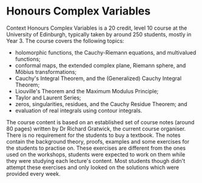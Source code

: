 # Honours Complex Variables



Context
Honours Complex Variables is a 20 credit, level 10 course at the University of Edinburgh, typically taken by around 250 students, mostly in Year 3. The course covers the following topics:
 
* holomorphic functions, the Cauchy-Riemann equations, and multivalued functions;
* conformal maps, the extended complex plane, Riemann sphere, and Möbius transformations;
* Cauchy's Integral Theorem, and the (Generalized) Cauchy Integral Theorem;
* Liouville's Theorem and the Maximum Modulus Principle;
* Taylor and Laurent Series;
* zeros, singularities, residues, and the Cauchy Residue Theorem; and
* evaluation of real integrals using contour integrals.

The course content is based on an established set of course notes (around 80 pages) written by Dr Richard Gratwick, the current course organiser. There is no requirement for the students to buy a textbook. The notes contain the background theory, proofs, examples and some exercises for the students to practise on. These exercises are different from the ones used on the workshops, students were expected to work on them while they were studying each lecture's content. Most students though didn't attempt these exercises and only looked on the solutions which were provided every week.
